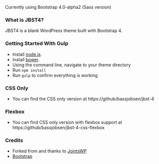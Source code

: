 Currently using Bootstrap 4.0-alpha2 (Sass version)

### What is JBST4?
JBST4 is a blank WordPress theme built with Bootstrap 4.

### Getting Started With Gulp
- Install [node.js](https://nodejs.org).
- Install [bower](http://bower.io).
- Using the command line, navigate to your theme directory
- Run `npm install`
- Run `gulp` to confirm everything is working

### CSS Only
- You can find the CSS only version at https://github/bassjobsen/jbst-4

### Flexbox
- You can find CSS only version with flexbox support at https://github/bassjobsen/jbst-4-css-flexbox

### Credits
- Forked from and thanks to [JointsWP](http://jointswp.com/)
- [Bootstrap](http://getbootstrap.com/)

